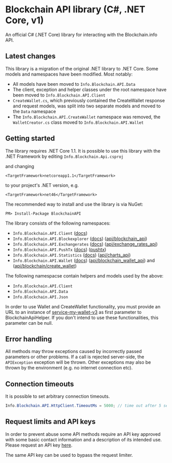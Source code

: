 # Blockchain API library (C#, .NET Core, v1)

An official C# (.NET Core) library for interacting with the Blockchain.info API.

## Latest changes

This library is a migration of the original .NET library to .NET Core. Some models and namespaces have been modified. Most notably:

* All models have been moved to `Info.Blockchain.API.Data`
* The client, exception and helper classes under the root namespace have been moved to `Info.Blockchain.API.Client`
* `CreateWallet.cs`, which previously contained the CreateWallet response and request models, was split into two separate models and moved to the `Data` namespace
* The `Info.Blockchain.API.CreateWallet` namespace was removed, the `WalletCreator.cs` class moved to `Info.Blockchain.API.Wallet`

## Getting started

The library requires .NET Core 1.1. It is possible to use this library with the .NET Framework by editing
`Info.Blockchain.Api.csproj`

and changing

`<TargetFramework>netcoreapp1.1</TargetFramework>`

to your project's .NET version, e.g.

`<TargetFramework>net46</TargetFramework>`

The recommended way to install and use the library is via NuGet:
```
PM> Install-Package BlockchainAPI
```

The library consists of the following namespaces:

* `Info.Blockchain.API.Client` ([docs](docs/blockchainhttpclient.md))
* `Info.Blockchain.API.Blockexplorer` ([docs](docs/blockexplorer.md)) ([api/blockchain_api][api1])
* `Info.Blockchain.API.Exchangerates` ([docs](docs/exchangerates.md)) ([api/exchange\_rates\_api][api3])
* `Info.Blockchain.API.PushTx` ([docs](docs/pushtx.md)) ([pushtx][api6])
* `Info.Blockchain.API.Statistics` ([docs](docs/statistics.md)) ([api/charts_api][api4])
* `Info.Blockchain.API.Wallet` ([docs](docs/wallet.md)) ([api/blockchain\_wallet\_api][api5]) and ([api/blockchain/create_wallet][api2])

The following namespacse contain helpers and models used by the above:

* `Info.Blockchain.API.Client`
* `Info.Blockchain.API.Data`
* `Info.Blockchain.API.Json`

In order to use Wallet and CreateWallet functionality, you must provide an URL to an instance of [service-my-wallet-v3](https://github.com/blockchain/service-my-wallet-v3) as first parameter to BlockchainApiHelper.
If you don't intend to use these functionalities, this parameter can be null.

## Error handling

All methods may throw exceptions caused by incorrectly passed parameters or other problems. If a call is rejected server-side, the `APIException` exception will be thrown. Other exceptions may also be thrown by the environment (e.g. no internet connection etc).

## Connection timeouts

It is possible to set arbitrary connection timeouts.

```csharp
Info.Blockchain.API.HttpClient.TimeoutMs = 5000; // time out after 5 seconds
```

## Request limits and API keys

In order to prevent abuse some API methods require an API key approved with some basic contact information and a description of its intended use. Please request an API key [here](https://blockchain.info/api/api_create_code).

The same API key can be used to bypass the request limiter.

[api1]: https://blockchain.info/api/blockchain_api
[api2]: https://blockchain.info/api/create_wallet
[api3]: https://blockchain.info/api/exchange_rates_api
[api4]: https://blockchain.info/api/charts_api
[api5]: https://blockchain.info/api/blockchain_wallet_api
[api6]: https://blockchain.info/pushtx